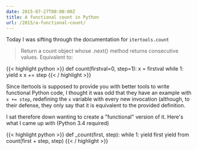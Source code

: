 ```yaml
---
date: 2015-07-27T00:00:00Z
title: A functional count in Python
url: /2015/a-functional-count/
---
```


Today I was sifting through the documentation for `itertools.count`

> Return a count object whose .next() method returns consecutive values.
> Equivalent to:

{{< highlight python >}}
    def count(firstval=0, step=1):
        x = firstval
        while 1:
            yield x
            x += step
{{< / highlight >}}

Since itertools is supposed to provide you with better tools to write functional Python code, I
thought it was odd that they have an example with `x += step`, redefining the `x` variable with
every new invocation (although, to their defense, they only say that it is equivalent to the
provided definition.

I sat therefore down wanting to create a "functional" version of it. Here's what I came up with
(Python 3.4 required)

{{< highlight python >}}
def _count(first, step):
    while 1:
        yield first
        yield from count(first + step, step)
{{< / highlight >}}

